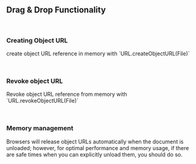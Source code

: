 ## Drag & Drop Functionality
<br/>

### Creating Object URL
<p>create object URL reference in memory with `URL.createObjectURL(File)` </p>


<br/>  

### Revoke object URL
</p>Revoke object URL reference from memory with `URL.revokeObjectURL(File)`</p>
<br/>  

### Memory management
<p>Browsers will release object URLs automatically when the document is unloaded; however, for optimal performance and memory usage, if there are safe times when you can explicitly unload them, you should do so.</p> 